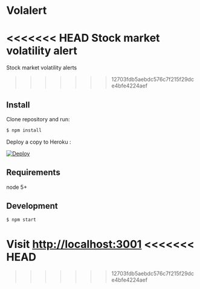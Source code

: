 # Volalert
<<<<<<< HEAD
Stock market volatility alert
=======
Stock market volatility alerts
>>>>>>> 12703fdb5aebdc576c7f215f29dce4bfe4224aef

## Install

Clone repository and run:

```sh
$ npm install
```

Deploy a copy to Heroku :

[![Deploy](https://www.herokucdn.com/deploy/button.svg)](https://heroku.com/deploy?template=https://github.com/dougkna/volalert)

## Requirements

node 5+

## Development

```sh
$ npm start
```

Visit [http://localhost:3001](http://localhost:3001)
<<<<<<< HEAD
=======

>>>>>>> 12703fdb5aebdc576c7f215f29dce4bfe4224aef

